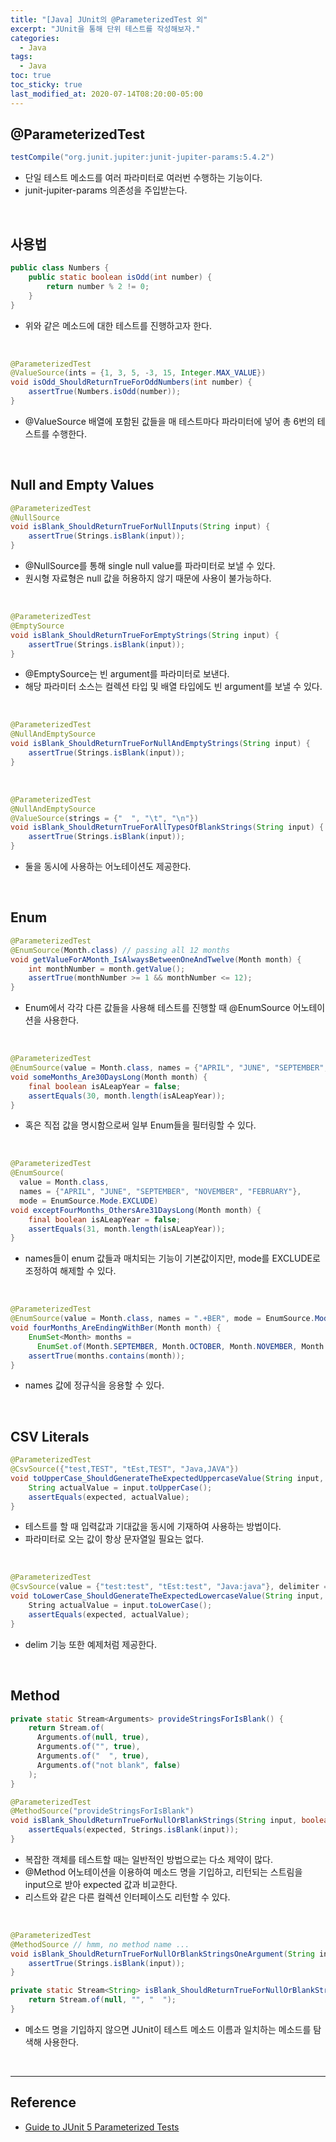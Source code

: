 ```yaml
---
title: "[Java] JUnit의 @ParameterizedTest 외"
excerpt: "JUnit을 통해 단위 테스트를 작성해보자."
categories:
  - Java
tags:
  - Java
toc: true
toc_sticky: true
last_modified_at: 2020-07-14T08:20:00-05:00
---
```


## @ParameterizedTest

```java
testCompile("org.junit.jupiter:junit-jupiter-params:5.4.2")
```

* 단일 테스트 메소드를 여러 파라미터로 여러번 수행하는 기능이다.
* junit-jupiter-params 의존성을 주입받는다.

<br>

## 사용법

```java
public class Numbers {
    public static boolean isOdd(int number) {
        return number % 2 != 0;
    }
}
```

* 위와 같은 메소드에 대한 테스트를 진행하고자 한다.

<br>

```java
@ParameterizedTest
@ValueSource(ints = {1, 3, 5, -3, 15, Integer.MAX_VALUE})
void isOdd_ShouldReturnTrueForOddNumbers(int number) {
    assertTrue(Numbers.isOdd(number));
}
```

* @ValueSource 배열에 포함된 값들을 매 테스트마다 파라미터에 넣어 총 6번의 테스트를 수행한다.

<br>

## Null and Empty Values

```java
@ParameterizedTest
@NullSource
void isBlank_ShouldReturnTrueForNullInputs(String input) {
    assertTrue(Strings.isBlank(input));
}
```

* @NullSource를 통해 single null value를 파라미터로 보낼 수 있다.
* 원시형 자료형은 null 값을 허용하지 않기 때문에 사용이 불가능하다.

<br>

```java
@ParameterizedTest
@EmptySource
void isBlank_ShouldReturnTrueForEmptyStrings(String input) {
    assertTrue(Strings.isBlank(input));
}
```

* @EmptySource는 빈 argument를 파라미터로 보낸다.
* 해당 파라미터 소스는 컬렉션 타입 및 배열 타입에도 빈 argument를 보낼 수 있다.

<br>

```java
@ParameterizedTest
@NullAndEmptySource
void isBlank_ShouldReturnTrueForNullAndEmptyStrings(String input) {
    assertTrue(Strings.isBlank(input));
}
```

<br>

```java
@ParameterizedTest
@NullAndEmptySource
@ValueSource(strings = {"  ", "\t", "\n"})
void isBlank_ShouldReturnTrueForAllTypesOfBlankStrings(String input) {
    assertTrue(Strings.isBlank(input));
}
```

* 둘을 동시에 사용하는 어노테이션도 제공한다.

<br>

## Enum

```java
@ParameterizedTest
@EnumSource(Month.class) // passing all 12 months
void getValueForAMonth_IsAlwaysBetweenOneAndTwelve(Month month) {
    int monthNumber = month.getValue();
    assertTrue(monthNumber >= 1 && monthNumber <= 12);
}
```

* Enum에서 각각 다른 값들을 사용해 테스트를 진행할 때 @EnumSource 어노테이션을 사용한다.

<br>

```java
@ParameterizedTest
@EnumSource(value = Month.class, names = {"APRIL", "JUNE", "SEPTEMBER", "NOVEMBER"})
void someMonths_Are30DaysLong(Month month) {
    final boolean isALeapYear = false;
    assertEquals(30, month.length(isALeapYear));
}
```

* 혹은 직접 값을 명시함으로써 일부 Enum들을 필터링할 수 있다.

<br>

```java
@ParameterizedTest
@EnumSource(
  value = Month.class,
  names = {"APRIL", "JUNE", "SEPTEMBER", "NOVEMBER", "FEBRUARY"},
  mode = EnumSource.Mode.EXCLUDE)
void exceptFourMonths_OthersAre31DaysLong(Month month) {
    final boolean isALeapYear = false;
    assertEquals(31, month.length(isALeapYear));
}
```

* names들이 enum 값들과 매치되는 기능이 기본값이지만, mode를 EXCLUDE로 조정하여 해제할 수 있다.

<br>

```java
@ParameterizedTest
@EnumSource(value = Month.class, names = ".+BER", mode = EnumSource.Mode.MATCH_ANY)
void fourMonths_AreEndingWithBer(Month month) {
    EnumSet<Month> months =
      EnumSet.of(Month.SEPTEMBER, Month.OCTOBER, Month.NOVEMBER, Month.DECEMBER);
    assertTrue(months.contains(month));
}
```

* names 값에 정규식을 응용할 수 있다.

<br>

## CSV Literals

```java
@ParameterizedTest
@CsvSource({"test,TEST", "tEst,TEST", "Java,JAVA"})
void toUpperCase_ShouldGenerateTheExpectedUppercaseValue(String input, String expected) {
    String actualValue = input.toUpperCase();
    assertEquals(expected, actualValue);
}
```

* 테스트를 할 때 입력값과 기대값을 동시에 기재하여 사용하는 방법이다.
* 파라미터로 오는 값이 항상 문자열일 필요는 없다.

<br>

```java
@ParameterizedTest
@CsvSource(value = {"test:test", "tEst:test", "Java:java"}, delimiter = ':')
void toLowerCase_ShouldGenerateTheExpectedLowercaseValue(String input, String expected) {
    String actualValue = input.toLowerCase();
    assertEquals(expected, actualValue);
}
```

* delim 기능 또한 예제처럼 제공한다.

<br>

## Method

```java
private static Stream<Arguments> provideStringsForIsBlank() {
    return Stream.of(
      Arguments.of(null, true),
      Arguments.of("", true),
      Arguments.of("  ", true),
      Arguments.of("not blank", false)
    );
}

@ParameterizedTest
@MethodSource("provideStringsForIsBlank")
void isBlank_ShouldReturnTrueForNullOrBlankStrings(String input, boolean expected) {
    assertEquals(expected, Strings.isBlank(input));
}
```


* 복잡한 객체를 테스트할 때는 일반적인 방법으로는 다소 제약이 많다.
* @Method 어노테이션을 이용하여 메소드 명을 기입하고, 리턴되는 스트림을 input으로 받아 expected 값과 비교한다.
* 리스트와 같은 다른 컬렉션 인터페이스도 리턴할 수 있다.

<br>

```java
@ParameterizedTest
@MethodSource // hmm, no method name ...
void isBlank_ShouldReturnTrueForNullOrBlankStringsOneArgument(String input) {
    assertTrue(Strings.isBlank(input));
}

private static Stream<String> isBlank_ShouldReturnTrueForNullOrBlankStringsOneArgument() {
    return Stream.of(null, "", "  ");
}
```

* 메소드 명을 기입하지 않으면 JUnit이 테스트 메소드 이름과 일치하는 메소드를 탐색해 사용한다.

<br>

---

## Reference

*	[Guide to JUnit 5 Parameterized Tests](https://www.baeldung.com/parameterized-tests-junit-5)
